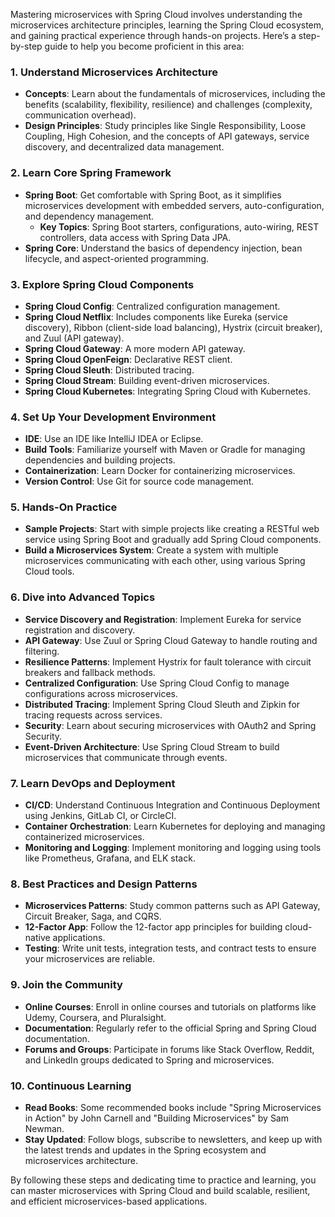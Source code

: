 Mastering microservices with Spring Cloud involves understanding the microservices architecture principles, learning the Spring Cloud ecosystem, and gaining practical experience through hands-on projects. Here’s a step-by-step guide to help you become proficient in this area:

### 1. **Understand Microservices Architecture**
- **Concepts**: Learn about the fundamentals of microservices, including the benefits (scalability, flexibility, resilience) and challenges (complexity, communication overhead).
- **Design Principles**: Study principles like Single Responsibility, Loose Coupling, High Cohesion, and the concepts of API gateways, service discovery, and decentralized data management.

### 2. **Learn Core Spring Framework**
- **Spring Boot**: Get comfortable with Spring Boot, as it simplifies microservices development with embedded servers, auto-configuration, and dependency management.
    - **Key Topics**: Spring Boot starters, configurations, auto-wiring, REST controllers, data access with Spring Data JPA.
- **Spring Core**: Understand the basics of dependency injection, bean lifecycle, and aspect-oriented programming.

### 3. **Explore Spring Cloud Components**
- **Spring Cloud Config**: Centralized configuration management.
- **Spring Cloud Netflix**: Includes components like Eureka (service discovery), Ribbon (client-side load balancing), Hystrix (circuit breaker), and Zuul (API gateway).
- **Spring Cloud Gateway**: A more modern API gateway.
- **Spring Cloud OpenFeign**: Declarative REST client.
- **Spring Cloud Sleuth**: Distributed tracing.
- **Spring Cloud Stream**: Building event-driven microservices.
- **Spring Cloud Kubernetes**: Integrating Spring Cloud with Kubernetes.

### 4. **Set Up Your Development Environment**
- **IDE**: Use an IDE like IntelliJ IDEA or Eclipse.
- **Build Tools**: Familiarize yourself with Maven or Gradle for managing dependencies and building projects.
- **Containerization**: Learn Docker for containerizing microservices.
- **Version Control**: Use Git for source code management.

### 5. **Hands-On Practice**
- **Sample Projects**: Start with simple projects like creating a RESTful web service using Spring Boot and gradually add Spring Cloud components.
- **Build a Microservices System**: Create a system with multiple microservices communicating with each other, using various Spring Cloud tools.

### 6. **Dive into Advanced Topics**
- **Service Discovery and Registration**: Implement Eureka for service registration and discovery.
- **API Gateway**: Use Zuul or Spring Cloud Gateway to handle routing and filtering.
- **Resilience Patterns**: Implement Hystrix for fault tolerance with circuit breakers and fallback methods.
- **Centralized Configuration**: Use Spring Cloud Config to manage configurations across microservices.
- **Distributed Tracing**: Implement Spring Cloud Sleuth and Zipkin for tracing requests across services.
- **Security**: Learn about securing microservices with OAuth2 and Spring Security.
- **Event-Driven Architecture**: Use Spring Cloud Stream to build microservices that communicate through events.

### 7. **Learn DevOps and Deployment**
- **CI/CD**: Understand Continuous Integration and Continuous Deployment using Jenkins, GitLab CI, or CircleCI.
- **Container Orchestration**: Learn Kubernetes for deploying and managing containerized microservices.
- **Monitoring and Logging**: Implement monitoring and logging using tools like Prometheus, Grafana, and ELK stack.

### 8. **Best Practices and Design Patterns**
- **Microservices Patterns**: Study common patterns such as API Gateway, Circuit Breaker, Saga, and CQRS.
- **12-Factor App**: Follow the 12-factor app principles for building cloud-native applications.
- **Testing**: Write unit tests, integration tests, and contract tests to ensure your microservices are reliable.

### 9. **Join the Community**
- **Online Courses**: Enroll in online courses and tutorials on platforms like Udemy, Coursera, and Pluralsight.
- **Documentation**: Regularly refer to the official Spring and Spring Cloud documentation.
- **Forums and Groups**: Participate in forums like Stack Overflow, Reddit, and LinkedIn groups dedicated to Spring and microservices.

### 10. **Continuous Learning**
- **Read Books**: Some recommended books include "Spring Microservices in Action" by John Carnell and "Building Microservices" by Sam Newman.
- **Stay Updated**: Follow blogs, subscribe to newsletters, and keep up with the latest trends and updates in the Spring ecosystem and microservices architecture.

By following these steps and dedicating time to practice and learning, you can master microservices with Spring Cloud and build scalable, resilient, and efficient microservices-based applications.
